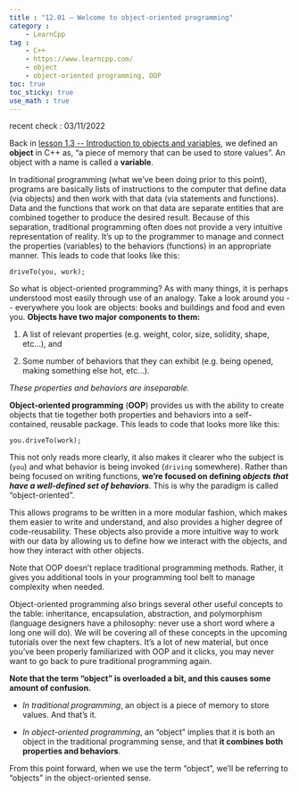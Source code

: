 ```yaml
---
title : "12.01 — Welcome to object-oriented programming"
category :
    - LearnCpp
tag : 
    - C++
    - https://www.learncpp.com/
    - object
    - object-oriented programming, OOP
toc: true  
toc_sticky: true 
use_math : true
---
```


recent check : 03/11/2022



Back in [lesson 1.3 -- Introduction to objects and variables](https://www.learncpp.com/cpp-tutorial/introduction-to-objects-and-variables/), we defined an **object** in C++ as, “a piece of memory that can be used to store values”. An object with a name is called a **variable**.

In traditional programming (what we’ve been doing prior to this point), programs are basically lists of instructions to the computer that define data (via objects) and then work with that data (via statements and functions). Data and the functions that work on that data are separate entities that are combined together to produce the desired result. Because of this separation, traditional programming often does not provide a very intuitive representation of reality. It’s up to the programmer to manage and connect the properties (variables) to the behaviors (functions) in an appropriate manner. This leads to code that looks like this:

```
driveTo(you, work);
```

So what is object-oriented programming? As with many things, it is perhaps understood most easily through use of an analogy. Take a look around you -- everywhere you look are objects: books and buildings and food and even you. **Objects have two major components to them:** 

1. A list of relevant properties (e.g. weight, color, size, solidity, shape, etc…), and 

2. Some number of behaviors that they can exhibit (e.g. being opened, making something else hot, etc…).

*These properties and behaviors are inseparable.*

**Object-oriented programming** (**OOP**) provides us with the ability to create objects that tie together both properties and behaviors into a self-contained, reusable package. This leads to code that looks more like this:

```
you.driveTo(work);
```

This not only reads more clearly, it also makes it clearer who the subject is (`you`) and what behavior is being invoked (`driving` somewhere). Rather than being focused on writing functions, **we’re focused on defining *objects that have a well-defined set of behaviors***. This is why the paradigm is called “object-oriented”.

This allows programs to be written in a more modular fashion, which makes them easier to write and understand, and also provides a higher degree of code-reusability. These objects also provide a more intuitive way to work with our data by allowing us to define how we interact with the objects, and how they interact with other objects.

Note that OOP doesn’t replace traditional programming methods. Rather, it gives you additional tools in your programming tool belt to manage complexity when needed.

Object-oriented programming also brings several other useful concepts to the table: inheritance, encapsulation, abstraction, and polymorphism (language designers have a philosophy: never use a short word where a long one will do). We will be covering all of these concepts in the upcoming tutorials over the next few chapters. It’s a lot of new material, but once you’ve been properly familiarized with OOP and it clicks, you may never want to go back to pure traditional programming again.

**Note that the term “object” is overloaded a bit, and this causes some amount of confusion.** 

- *In traditional programming*, an object is a piece of memory to store values. And that’s it. 

- *In object-oriented programming*, an “object” implies that it is both an object in the traditional programming sense, and that **it combines both properties and behaviors**. 

From this point forward, when we use the term “object”, we’ll be referring to “objects” in the object-oriented sense.